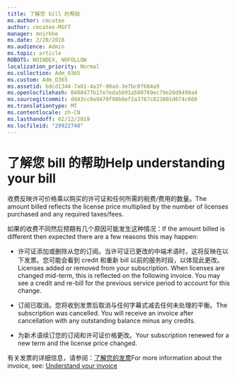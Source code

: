 ```yaml
---
title: 了解您 bill 的帮助
ms.author: cmcatee
author: cmcatee-MSFT
manager: mnirkhe
ms.date: 2/20/2018
ms.audience: Admin
ms.topic: article
ROBOTS: NOINDEX, NOFOLLOW
localization_priority: Normal
ms.collection: Adm_O365
ms.custom: Adm_O365
ms.assetid: bdcd1344-7a01-4a3f-90ad-3e7bc0f684a9
ms.openlocfilehash: 0408477b17e7eda5691a580769ec79e20d9498a4
ms.sourcegitcommit: dd43cc0a9470f98b8ef2a3787c823801d674c666
ms.translationtype: MT
ms.contentlocale: zh-CN
ms.lasthandoff: 02/12/2019
ms.locfileid: "29922748"
---
```

# <a name="help-understanding-your-bill"></a><span data-ttu-id="b8d88-102">了解您 bill 的帮助</span><span class="sxs-lookup"><span data-stu-id="b8d88-102">Help understanding your bill</span></span>

<span data-ttu-id="b8d88-103">收费反映许可价格乘以购买的许可证和任何所需的税费/费用的数量。</span><span class="sxs-lookup"><span data-stu-id="b8d88-103">The amount billed reflects the license price multiplied by the number of licenses purchased and any required taxes/fees.</span></span>
  
<span data-ttu-id="b8d88-104">如果的收费不同然后预期有几个原因可能发生这种情况：</span><span class="sxs-lookup"><span data-stu-id="b8d88-104">If the amount billed is different then expected there are a few reasons this may happen:</span></span>
  
- <span data-ttu-id="b8d88-p101">许可证添加或删除从您的订阅。当许可证已更改的中端术语时，这将反映在以下发票。您可能会看到 credit 和重新 bill 以前的服务时段，以体现此更改。</span><span class="sxs-lookup"><span data-stu-id="b8d88-p101">Licenses added or removed from your subscription. When licenses are changed mid-term, this is reflected on the following invoice. You may see a credit and re-bill for the previous service period to account for this change.</span></span>
    
- <span data-ttu-id="b8d88-p102">订阅已取消。您将收到发票后取消与任何字幕式减去任何未处理的平衡。</span><span class="sxs-lookup"><span data-stu-id="b8d88-p102">The subscription was cancelled. You will receive an invoice after cancellation with any outstanding balance minus any credits.</span></span>
    
- <span data-ttu-id="b8d88-110">为新术语续订您的订阅和许可证价格更改。</span><span class="sxs-lookup"><span data-stu-id="b8d88-110">Your subscription renewed for a new term and the license price changed.</span></span>
    
<span data-ttu-id="b8d88-111">有关发票的详细信息，请参阅：[了解您的发票](https://support.office.com/article/0724b428-fb59-4962-8c37-6674166d7507)</span><span class="sxs-lookup"><span data-stu-id="b8d88-111">For more information about the invoice, see: [Understand your invoice](https://support.office.com/article/0724b428-fb59-4962-8c37-6674166d7507)</span></span>
  

